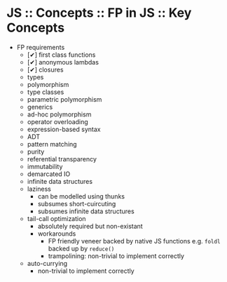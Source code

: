 # JS :: Concepts :: FP in JS :: Key Concepts

* FP requirements
  - [✔] first class functions
  - [✔] anonymous lambdas
  - [✔] closures
  - types
  - polymorphism
  - type classes
  - parametric polymorphism
  - generics
  - ad-hoc polymorphism
  - operator overloading
  - expression-based syntax
  - ADT
  - pattern matching
  - purity
  - referential transparency
  - immutability
  - demarcated IO
  - infinite data structures
  - laziness
    - can be modelled using thunks
    - subsumes short-cuircuting
    - subsumes infinite data structures
  - tail-call optimization
    - absolutely required but non-existant
    - workarounds
      - FP friendly veneer backed by native JS functions
        e.g. `foldl` backed up by `reduce()`
      - trampolining: non-trivial to implement correctly
  - auto-currying
    - non-trivial to implement correctly
